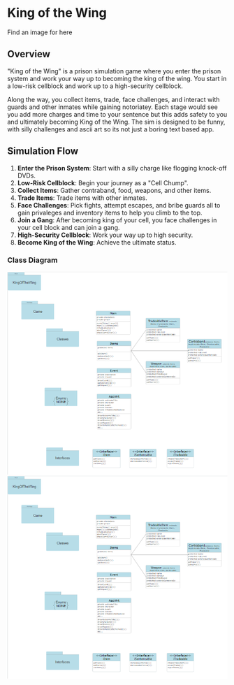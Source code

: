 # King of the Wing

Find an image for here

## Overview

"King of the Wing" is a prison simulation game where you enter the prison system and work your way up to becoming the king of the wing. You start in a low-risk cellblock and work up to a high-security cellblock.

Along the way, you collect items, trade, face challenges, and interact with guards and other inmates while gaining notoriatey. Each stage would see you add more charges and time to your sentence but this adds safety to you and ultimately becoming King of the Wing. The sim is designed to be funny, with silly challenges and ascii art so its not just a boring text based app.

## Simulation Flow

1. **Enter the Prison System**: Start with a silly charge like flogging knock-off DVDs.
2. **Low-Risk Cellblock**: Begin your journey as a "Cell Chump".
3. **Collect Items**: Gather contraband, food, weapons, and other items.
4. **Trade Items**: Trade items with other inmates.
5. **Face Challenges**: Pick fights, attempt escapes, and bribe guards all to gain privaleges and inventory items to help you climb to the top.
6. **Join a Gang**: After becoming king of your cell, you face challenges in your cell block and can join a gang.
7. **High-Security Cellblock**: Work your way up to high security.
8. **Become King of the Wing**: Achieve the ultimate status.

### Class Diagram

![King of the wing - Game Package](https://github.com/Bowlesy666/qa-apprenticeship/blob/main/prison/docsimages/KOTW1.PNG)
![King of the wing - Character Package](https://github.com/Bowlesy666/qa-apprenticeship/blob/main/prison/docsimages/KOTW1.PNG)
